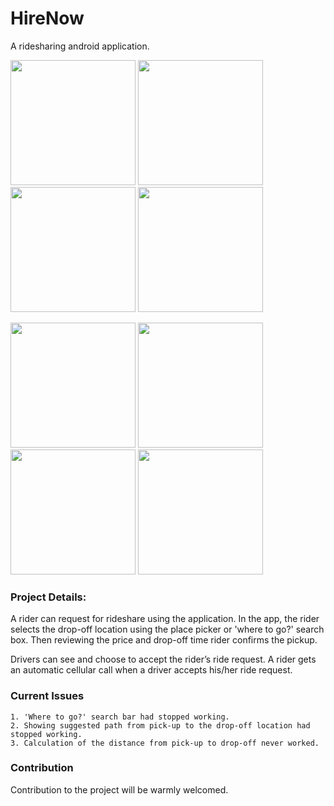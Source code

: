 # HireNow
A ridesharing android application.

<img src = "https://user-images.githubusercontent.com/52358417/82532070-5f86ee00-9b62-11ea-81a2-9499b46b8b03.jpg" width ="200" /> <img src = "https://user-images.githubusercontent.com/52358417/82532079-631a7500-9b62-11ea-814a-5e2e0be33d78.jpg" width ="200" /> <img src = "https://user-images.githubusercontent.com/52358417/82532082-644ba200-9b62-11ea-9d32-158adcd84703.jpg" width ="200" /> <img src = "https://user-images.githubusercontent.com/52358417/82532085-657ccf00-9b62-11ea-8ebf-b75bc2d7078c.jpg" width ="200" />

<img src = "https://user-images.githubusercontent.com/52358417/82533332-dd4bf900-9b64-11ea-9439-91002ea4be74.jpg" width ="200" /> <img src = "https://user-images.githubusercontent.com/52358417/82533335-df15bc80-9b64-11ea-8e04-078acf1659fb.jpg" width ="200" /> <img src = "https://user-images.githubusercontent.com/52358417/82533338-e0df8000-9b64-11ea-8b77-1be4d31da96e.jpg" width ="200" /> <img src = "https://user-images.githubusercontent.com/52358417/82533339-e210ad00-9b64-11ea-8a68-7c3ee98800a9.jpg" width ="200" />


### Project Details:
A rider can request for rideshare using the application. In the app, the rider selects the drop-off location using the place picker or 'where to go?' search box. Then reviewing the price and drop-off time rider confirms the pickup.

Drivers can see and choose to accept the rider’s ride request. A rider gets an automatic cellular call when a driver accepts his/her ride request.

### Current Issues
    1. 'Where to go?' search bar had stopped working.
    2. Showing suggested path from pick-up to the drop-off location had stopped working.
    3. Calculation of the distance from pick-up to drop-off never worked.
    
### Contribution 
Contribution to the project will be warmly welcomed.
